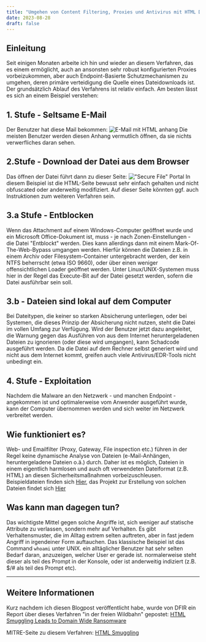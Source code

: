 ```yaml
---
title: "Umgehen von Content Filtering, Proxies und Antivirus mit HTML Dateien"
date: 2023-08-28
draft: false
---
```


## Einleitung
Seit einigen Monaten arbeite ich hin und wieder an diesem Verfahren, das es einem ermöglicht, auch an ansonsten 
sehr robust konfigurierten Proxies vorbeizukommen, aber auch Endpoint-Basierte Schutzmechanismen zu umgehen, deren 
primäre verteidigung die Quelle eines Dateidownloads ist. Der grundsätzlich Ablauf des Verfahrens ist relativ
einfach. Am besten lässt es sich an einem Beispiel verstehen: 

## 1. Stufe - Seltsame E-Mail
Der Benutzer hat diese Mail bekommen:
![E-Mail mit HTML anhang](/img/blog/2023-08-28-email.png)
Die meisten Benutzer werden diesen Anhang vermutlich öffnen, da sie nichts verwerfliches daran sehen.

## 2.Stufe - Download der Datei aus dem Browser
Das öffnen der Datei führt dann zu dieser Seite:
!["Secure File" Portal](/img/blog/2023-08-28-securefileportal.png)
In diesem Beispiel ist die HTML-Seite bewusst sehr einfach gehalten und nicht obfuscated oder anderweitig 
modifiziert. Auf dieser Seite könnten ggf. auch Instruktionen zum weiteren Verfahren sein. 

## 3.a Stufe - Entblocken
Wenn das Attachment auf einem Windows-Computer geöffnet wurde und ein Microsoft Office-Dokument ist, muss - je nach 
Zonen-Einstellungen - die Datei "Entblockt" werden. Dies kann allerdings dann mit einem Mark-Of-The-Web-Bypass 
umgangen werden. Hierfür können die Dateien z.B. in einem Archiv oder Filesystem-Container untergebracht werden, 
der kein NTFS beherrscht (etwa ISO 9660), oder über einen weniger offensichtlichen Loader geöffnet werden.
Unter Linux/UNIX-Systemen muss hier in der Regel das Execute-Bit auf der Datei gesetzt werden, sofern die Datei
ausführbar sein soll.

## 3.b - Dateien sind lokal auf dem Computer
Bei Dateitypen, die keiner so starken Absicherung unterliegen, oder bei Systemen, die dieses Prinzip der Absicherung
nicht nutzen, steht die Datei im vollen Umfang zur Verfügung. Wird der Benutzer jetzt dazu angeleitet, die Warnung
gegen das Ausführen von aus dem Internet heruntergeladenen Dateien zu ignorieren (oder diese wird umgangen), kann
Schadcode ausgeführt werden. Da die Datei auf dem Rechner selbst generiert wird und nicht aus dem Internet kommt,
greifen auch viele Antivirus/EDR-Tools nicht unbedingt ein.

## 4. Stufe - Exploitation
Nachdem die Malware an den Netzwerk - und manchen Endpoint - angekommen ist und optimalerweise vom Anwender
ausgeführt wurde, kann der Computer übernommen werden und sich weiter im Netzwerk verbreitet werden.

## Wie funktioniert es?
Web- und Emailfilter (Proxy, Gateway, File inspection etc.) führen in der Regel keine dynamische Analyse von Dateien
(e-Mail-Anhängen, heruntergeladene Dateien o.ä.) durch. Daher ist es möglich, Dateien in einem eigentlich harmlosen 
und auch oft verwendeten Dateiformat (z.B. HTML) an diesen Sicherheitsmaßnahmen vorbeizuschleusen.
Beispieldateien finden sich [Hier](https://cloud.jmbit.de/s/AJ6wW32dc5qfGd6), das Projekt zur Erstellung von solchen
Dateien findet sich [Hier](https://codeberg.org/jmbit/trojantool)

## Was kann man dagegen tun?
Das wichtigste Mittel gegen solche Angriffe ist, sich weniger auf statische Attribute zu verlassen, sondern mehr auf
Verhalten. Es gibt Verhaltensmuster, die im Alltag extrem selten auftreten, aber in fast jedem Angriff in
irgendeiner Form auftauchen. Das klassische Beispiel ist das Command `whoami` unter UNIX. ein alltäglicher Benutzer 
hat sehr selten Bedarf daran, anzuzeigen, welcher User er gerade ist. normalerweise steht dieser als teil des Prompt
in der Konsole, oder ist anderweitig indiziert (z.B. $/# als teil des Prompt etc). 

----
## Weitere Informationen
Kurz nachdem ich diesen Blogpost veröffentlicht habe, wurde von DFIR ein Report über dieses Verfahren "in der freien
Wildbahn" gepostet: [HTML Smuggling Leads to Domain Wide
Ransomware](https://thedfirreport.com/2023/08/28/html-smuggling-leads-to-domain-wide-ransomware/)

MITRE-Seite zu diesem Verfahren:  [HTML Smuggling](https://attack.mitre.org/techniques/T1027/006/) 


<!-- vim: set wrap linebreak textwidth=120 cc=120 : -->
